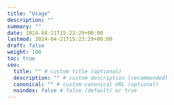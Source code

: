 ```yaml
---
title: "Usage"
description: ""
summary: ""
date: 2024-04-21T15:23:29+00:00
lastmod: 2024-04-21T15:23:29+00:00
draft: false
weight: 100
toc: true
seo:
  title: "" # custom title (optional)
  description: "" # custom description (recommended)
  canonical: "" # custom canonical URL (optional)
  noindex: false # false (default) or true
---
```

